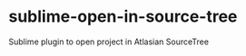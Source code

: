 sublime-open-in-source-tree
===========================

Sublime plugin to open project in Atlasian SourceTree
